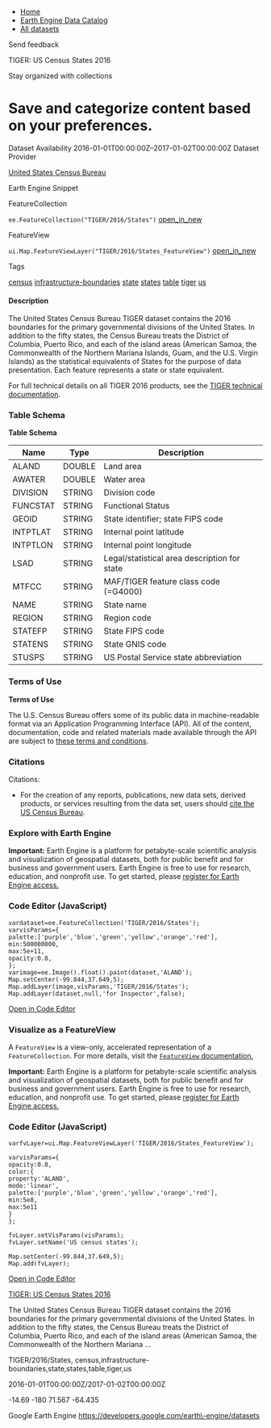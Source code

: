 



* [Home](https://developers.google.com/)
* [Earth Engine Data Catalog](https://developers.google.com/earth-engine/datasets)
* [All datasets](https://developers.google.com/earth-engine/datasets/catalog)





 
 
 Send feedback
 
 

TIGER: US Census States 2016


 
 Stay organized with collections
 

 
 Save and categorize content based on your preferences.
==============================================================================================================================








Dataset Availability
2016\-01\-01T00:00:00Z–2017\-01\-02T00:00:00Z
Dataset Provider


[United States Census Bureau](https://www.census.gov/programs-surveys/geography/guidance/tiger-data-products-guide.html)



Earth Engine Snippet

FeatureCollection
  


`ee.FeatureCollection("TIGER/2016/States")` 
[open\_in\_new](https://code.earthengine.google.com/?scriptPath=Examples:Datasets/TIGER/TIGER_2016_States)



 
 
 
 FeatureView
   


`ui.Map.FeatureViewLayer("TIGER/2016/States_FeatureView")` 
[open\_in\_new](https://code.earthengine.google.com/?scriptPath=Examples:Datasets/TIGER/TIGER_2016_States_FeatureView)





Tags


[census](/earth-engine/datasets/tags/census)
[infrastructure\-boundaries](/earth-engine/datasets/tags/infrastructure-boundaries)
[state](/earth-engine/datasets/tags/state)
[states](/earth-engine/datasets/tags/states)
[table](/earth-engine/datasets/tags/table)
[tiger](/earth-engine/datasets/tags/tiger)
[us](/earth-engine/datasets/tags/us)








#### Description



The United States Census Bureau TIGER dataset contains the 2016 boundaries
for the primary governmental divisions of the United States. In addition
to the fifty states, the Census Bureau treats the District of Columbia,
Puerto Rico, and each of the island areas (American Samoa, the Commonwealth
of the Northern Mariana Islands, Guam, and the U.S. Virgin Islands) as the
statistical equivalents of States for the purpose of data presentation.
Each feature represents a state or state equivalent.


For full technical details on all TIGER 2016 products, see the [TIGER
technical documentation](https://www2.census.gov/geo/pdfs/maps-data/data/tiger/tgrshp2016/TGRSHP2016_TechDoc.pdf).





### Table Schema


**Table Schema**




| Name | Type | Description |
| --- | --- | --- |
| ALAND | DOUBLE | Land area |
| AWATER | DOUBLE | Water area |
| DIVISION | STRING | Division code |
| FUNCSTAT | STRING | Functional Status |
| GEOID | STRING | State identifier; state FIPS code |
| INTPTLAT | STRING | Internal point latitude |
| INTPTLON | STRING | Internal point longitude |
| LSAD | STRING | Legal/statistical area description for state |
| MTFCC | STRING | MAF/TIGER feature class code (\=G4000\) |
| NAME | STRING | State name |
| REGION | STRING | Region code |
| STATEFP | STRING | State FIPS code |
| STATENS | STRING | State GNIS code |
| STUSPS | STRING | US Postal Service state abbreviation |




### Terms of Use


**Terms of Use**


The U.S. Census Bureau offers some of its public data
in machine\-readable format via an Application Programming Interface
(API). All of the content, documentation, code and related materials
made available through the API are subject to [these terms and
conditions](https://www.census.gov/data/developers/about/terms-of-service.html).




### Citations



Citations:
* For the creation of any reports, publications, new data sets, derived
products, or services resulting from the data set, users should
[cite the US Census Bureau](https://www.census.gov/about/policies/citation.html).





### Explore with Earth Engine


**Important:** 
 Earth Engine is a platform for petabyte\-scale scientific analysis and visualization of
 geospatial datasets, both for public benefit and for business and government users.
 Earth Engine is free to use for research, education, and nonprofit use. To get started, please
 [register for Earth Engine access.](https://console.cloud.google.com/earth-engine)



### Code Editor (JavaScript)



```
vardataset=ee.FeatureCollection('TIGER/2016/States');
varvisParams={
palette:['purple','blue','green','yellow','orange','red'],
min:500000000,
max:5e+11,
opacity:0.8,
};
varimage=ee.Image().float().paint(dataset,'ALAND');
Map.setCenter(-99.844,37.649,5);
Map.addLayer(image,visParams,'TIGER/2016/States');
Map.addLayer(dataset,null,'for Inspector',false);
```



[Open in Code Editor](https://code.earthengine.google.com/?scriptPath=Examples:Datasets/TIGER/TIGER_2016_States)
### Visualize as a FeatureView



 A `FeatureView` is a view\-only, accelerated representation of a
 `FeatureCollection`. For more details, visit the
 [`FeatureView` documentation.](/earth-engine/guides/featureview_overview) 



**Important:** 
 Earth Engine is a platform for petabyte\-scale scientific analysis and visualization of
 geospatial datasets, both for public benefit and for business and government users.
 Earth Engine is free to use for research, education, and nonprofit use. To get started, please
 [register for Earth Engine access.](https://console.cloud.google.com/earth-engine)



### Code Editor (JavaScript)



```
varfvLayer=ui.Map.FeatureViewLayer('TIGER/2016/States_FeatureView');

varvisParams={
opacity:0.8,
color:{
property:'ALAND',
mode:'linear',
palette:['purple','blue','green','yellow','orange','red'],
min:5e8,
max:5e11
}
};

fvLayer.setVisParams(visParams);
fvLayer.setName('US census states');

Map.setCenter(-99.844,37.649,5);
Map.add(fvLayer);
```



[Open in Code Editor](https://code.earthengine.google.com/?scriptPath=Examples:Datasets/TIGER/TIGER_2016_States_FeatureView)


[TIGER: US Census States 2016](/earth-engine/datasets/catalog/TIGER_2016_States)

The United States Census Bureau TIGER dataset contains the 2016 boundaries for the primary governmental divisions of the United States. In addition to the fifty states, the Census Bureau treats the District of Columbia, Puerto Rico, and each of the island areas (American Samoa, the Commonwealth of the Northern Mariana …

 TIGER/2016/States,
 census,infrastructure\-boundaries,state,states,table,tiger,us

2016\-01\-01T00:00:00Z/2017\-01\-02T00:00:00Z



 \-14\.69 \-180 71\.567 \-64\.435
 



Google Earth Engine
https://developers.google.com/earth\-engine/datasets








